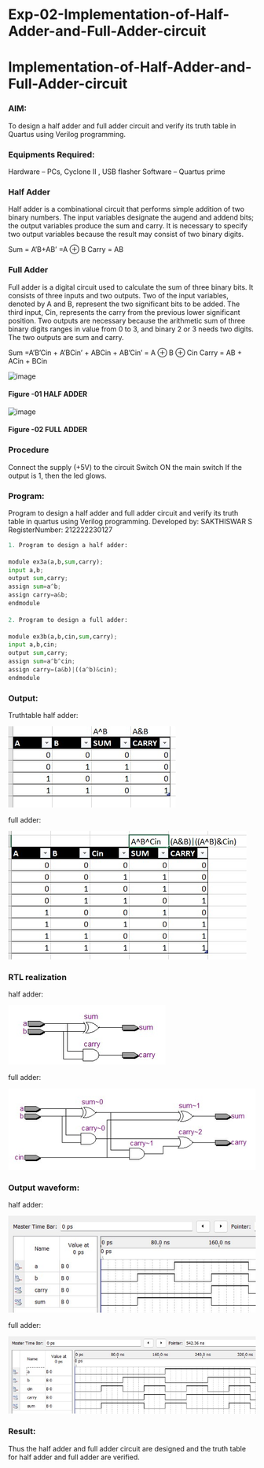 # Exp-02-Implementation-of-Half-Adder-and-Full-Adder-circuit

# Implementation-of-Half-Adder-and-Full-Adder-circuit
### AIM:
To design a half adder and full adder circuit and verify its truth table in Quartus using Verilog programming.

### Equipments Required:
Hardware – PCs, Cyclone II , USB flasher
Software – Quartus prime

### Half Adder
Half adder is a combinational circuit that performs simple addition of two binary numbers. The input variables designate the augend and addend bits; the output variables produce the sum and carry. It is necessary to specify two output variables because the result may consist of two binary digits.

Sum = A’B+AB’ =A ⊕ B Carry = AB

### Full Adder
Full adder is a digital circuit used to calculate the sum of three binary bits. It consists of three inputs and two outputs. Two of the input variables, denoted by A and B, represent the two significant bits to be added. The third input, Cin, represents the carry from the previous lower significant position. Two outputs are necessary because the arithmetic sum of three binary digits ranges in value from 0 to 3, and binary 2 or 3 needs two digits. The two outputs are sum and carry.

Sum =A’B’Cin + A’BCin’ + ABCin + AB’Cin’ = A ⊕ B ⊕ Cin Carry = AB + ACin + BCin

 ![image](https://user-images.githubusercontent.com/36288975/163552156-a13e5a56-c638-4110-97d9-8896907c8d25.png)

#### Figure -01 HALF ADDER 


![image](https://user-images.githubusercontent.com/36288975/163552057-b3547877-6d07-45b4-b7e0-bcfebfad9e1d.png)

#### Figure -02 FULL ADDER 

### Procedure

Connect the supply (+5V) to the circuit
Switch ON the main switch
If the output is 1, then the led glows.

### Program:
Program to design a half adder and full adder circuit and verify its truth table in quartus using Verilog programming.
Developed by: SAKTHISWAR S
RegisterNumber: 212222230127

```python
1. Program to design a half adder:

module ex3a(a,b,sum,carry);
input a,b;
output sum,carry;
assign sum=a^b;
assign carry=a&b;
endmodule

2. Program to design a full adder:

module ex3b(a,b,cin,sum,carry);
input a,b,cin;
output sum,carry;
assign sum=a^b^cin;
assign carry=(a&b)|((a^b)&cin);
endmodule

```

### Output:
Truthtable half adder:

![image](https://github.com/SAKTHISWAR/Exp-02-Implementation-of-Half-Adder-and-Full-Adder-circuit/blob/main/de1.png)

full adder:

![image](https://github.com/SAKTHISWAR/Exp-02-Implementation-of-Half-Adder-and-Full-Adder-circuit/blob/main/de2.png)

### RTL realization
half adder:


![image](https://github.com/SAKTHISWAR/Exp-02-Implementation-of-Half-Adder-and-Full-Adder-circuit/blob/main/de3.png)


full adder:


![image](https://github.com/SAKTHISWAR/Exp-02-Implementation-of-Half-Adder-and-Full-Adder-circuit/blob/main/de4.png)

### Output waveform:

half adder:


![image](https://github.com/SAKTHISWAR/Exp-02-Implementation-of-Half-Adder-and-Full-Adder-circuit/blob/main/de5.png)


full adder:


![image](https://github.com/SAKTHISWAR/Exp-02-Implementation-of-Half-Adder-and-Full-Adder-circuit/blob/main/de6.png)





### Result:
Thus the half adder and full adder circuit are designed and the truth table for half adder and full adder are verified.

